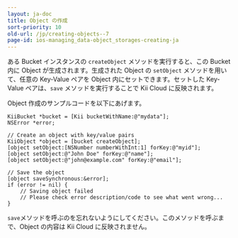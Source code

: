 ```yaml
---
layout: ja-doc
title: Object の作成
sort-priority: 10
old-url: /jp/creating-objects--7
page-id: ios-managing_data-object_storages-creating-ja
---
```

ある Bucket インスタンスの `createObject` メソッドを実行すると、この Bucket 内に Object が生成されます。生成された Object の `setObject` メソッドを用いて、任意の Key-Value ペアを Object 内にセットできます。セットした Key-Value ペアは、`save` メソッドを実行することで Kii Cloud に反映されます。

Object 作成のサンプルコードを以下にあげます。

```objc
KiiBucket *bucket = [Kii bucketWithName:@"mydata"];
NSError *error;

// Create an object with key/value pairs
KiiObject *object = [bucket createObject];
[object setObject:[NSNumber numberWithInt:1] forKey:@"myid"];
[object setObject:@"John Doe" forKey:@"name"];
[object setObject:@"john@example.com" forKey:@"email"];

// Save the object
[object saveSynchronous:&error];
if (error != nil) {
    // Saving object failed
    // Please check error description/code to see what went wrong...
}
```

`save`メソッドを呼ぶのを忘れないようにしてください。このメソッドを呼ぶまで、Object の内容は Kii Cloud に反映されません。
